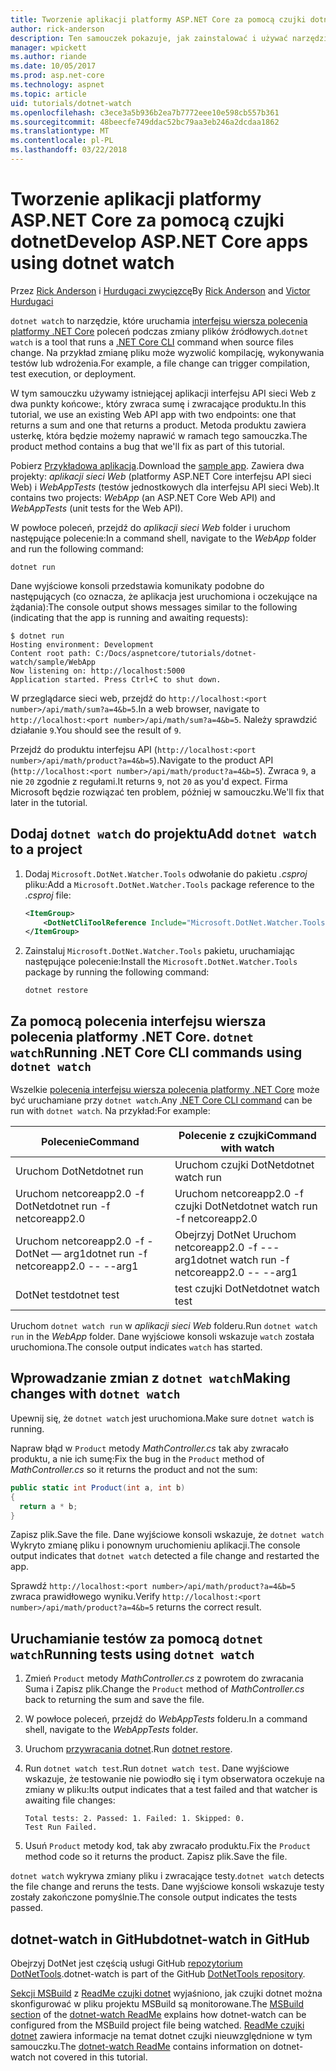 ```yaml
---
title: Tworzenie aplikacji platformy ASP.NET Core za pomocą czujki dotnet
author: rick-anderson
description: Ten samouczek pokazuje, jak zainstalować i używać narzędzia obserwatora (dotnet czujki) pliku .NET Core CLI w aplikacji platformy ASP.NET Core.
manager: wpickett
ms.author: riande
ms.date: 10/05/2017
ms.prod: asp.net-core
ms.technology: aspnet
ms.topic: article
uid: tutorials/dotnet-watch
ms.openlocfilehash: c3ece3a5b936b2ea7b7772eee10e598cb557b361
ms.sourcegitcommit: 48beecfe749ddac52bc79aa3eb246a2dcdaa1862
ms.translationtype: MT
ms.contentlocale: pl-PL
ms.lasthandoff: 03/22/2018
---
```

# <a name="develop-aspnet-core-apps-using-dotnet-watch"></a><span data-ttu-id="b8438-103">Tworzenie aplikacji platformy ASP.NET Core za pomocą czujki dotnet</span><span class="sxs-lookup"><span data-stu-id="b8438-103">Develop ASP.NET Core apps using dotnet watch</span></span>

<span data-ttu-id="b8438-104">Przez [Rick Anderson](https://twitter.com/RickAndMSFT) i [Hurdugaci zwycięzcę](https://twitter.com/victorhurdugaci)</span><span class="sxs-lookup"><span data-stu-id="b8438-104">By [Rick Anderson](https://twitter.com/RickAndMSFT) and [Victor Hurdugaci](https://twitter.com/victorhurdugaci)</span></span>

<span data-ttu-id="b8438-105">`dotnet watch` to narzędzie, które uruchamia [interfejsu wiersza polecenia platformy .NET Core](/dotnet/core/tools) poleceń podczas zmiany plików źródłowych.</span><span class="sxs-lookup"><span data-stu-id="b8438-105">`dotnet watch` is a tool that runs a [.NET Core CLI](/dotnet/core/tools) command when source files change.</span></span> <span data-ttu-id="b8438-106">Na przykład zmianę pliku może wyzwolić kompilację, wykonywania testów lub wdrożenia.</span><span class="sxs-lookup"><span data-stu-id="b8438-106">For example, a file change can trigger compilation, test execution, or deployment.</span></span>

<span data-ttu-id="b8438-107">W tym samouczku używamy istniejącej aplikacji interfejsu API sieci Web z dwa punkty końcowe:, który zwraca sumę i zwracające produktu.</span><span class="sxs-lookup"><span data-stu-id="b8438-107">In this tutorial, we use an existing Web API app with two endpoints: one that returns a sum and one that returns a product.</span></span> <span data-ttu-id="b8438-108">Metoda produktu zawiera usterkę, która będzie możemy naprawić w ramach tego samouczka.</span><span class="sxs-lookup"><span data-stu-id="b8438-108">The product method contains a bug that we'll fix as part of this tutorial.</span></span>

<span data-ttu-id="b8438-109">Pobierz [Przykładowa aplikacja](https://github.com/aspnet/Docs/tree/master/aspnetcore/tutorials/dotnet-watch/sample).</span><span class="sxs-lookup"><span data-stu-id="b8438-109">Download the [sample app](https://github.com/aspnet/Docs/tree/master/aspnetcore/tutorials/dotnet-watch/sample).</span></span> <span data-ttu-id="b8438-110">Zawiera dwa projekty: *aplikacji sieci Web* (platformy ASP.NET Core interfejsu API sieci Web) i *WebAppTests* (testów jednostkowych dla interfejsu API sieci Web).</span><span class="sxs-lookup"><span data-stu-id="b8438-110">It contains two projects: *WebApp* (an ASP.NET Core Web API) and *WebAppTests* (unit tests for the Web API).</span></span>

<span data-ttu-id="b8438-111">W powłoce poleceń, przejdź do *aplikacji sieci Web* folder i uruchom następujące polecenie:</span><span class="sxs-lookup"><span data-stu-id="b8438-111">In a command shell, navigate to the *WebApp* folder and run the following command:</span></span>

```console
dotnet run
```

<span data-ttu-id="b8438-112">Dane wyjściowe konsoli przedstawia komunikaty podobne do następujących (co oznacza, że aplikacja jest uruchomiona i oczekujące na żądania):</span><span class="sxs-lookup"><span data-stu-id="b8438-112">The console output shows messages similar to the following (indicating that the app is running and awaiting requests):</span></span>

```console
$ dotnet run
Hosting environment: Development
Content root path: C:/Docs/aspnetcore/tutorials/dotnet-watch/sample/WebApp
Now listening on: http://localhost:5000
Application started. Press Ctrl+C to shut down.
```

<span data-ttu-id="b8438-113">W przeglądarce sieci web, przejdź do `http://localhost:<port number>/api/math/sum?a=4&b=5`.</span><span class="sxs-lookup"><span data-stu-id="b8438-113">In a web browser, navigate to `http://localhost:<port number>/api/math/sum?a=4&b=5`.</span></span> <span data-ttu-id="b8438-114">Należy sprawdzić działanie `9`.</span><span class="sxs-lookup"><span data-stu-id="b8438-114">You should see the result of `9`.</span></span>

<span data-ttu-id="b8438-115">Przejdź do produktu interfejsu API (`http://localhost:<port number>/api/math/product?a=4&b=5`).</span><span class="sxs-lookup"><span data-stu-id="b8438-115">Navigate to the product API (`http://localhost:<port number>/api/math/product?a=4&b=5`).</span></span> <span data-ttu-id="b8438-116">Zwraca `9`, a nie `20` zgodnie z regułami.</span><span class="sxs-lookup"><span data-stu-id="b8438-116">It returns `9`, not `20` as you'd expect.</span></span> <span data-ttu-id="b8438-117">Firma Microsoft będzie rozwiązać ten problem, później w samouczku.</span><span class="sxs-lookup"><span data-stu-id="b8438-117">We'll fix that later in the tutorial.</span></span>

## <a name="add-dotnet-watch-to-a-project"></a><span data-ttu-id="b8438-118">Dodaj `dotnet watch` do projektu</span><span class="sxs-lookup"><span data-stu-id="b8438-118">Add `dotnet watch` to a project</span></span>

1. <span data-ttu-id="b8438-119">Dodaj `Microsoft.DotNet.Watcher.Tools` odwołanie do pakietu *.csproj* pliku:</span><span class="sxs-lookup"><span data-stu-id="b8438-119">Add a `Microsoft.DotNet.Watcher.Tools` package reference to the *.csproj* file:</span></span>

    ```xml
    <ItemGroup>
        <DotNetCliToolReference Include="Microsoft.DotNet.Watcher.Tools" Version="2.0.0" />
    </ItemGroup> 
    ```

1. <span data-ttu-id="b8438-120">Zainstaluj `Microsoft.DotNet.Watcher.Tools` pakietu, uruchamiając następujące polecenie:</span><span class="sxs-lookup"><span data-stu-id="b8438-120">Install the `Microsoft.DotNet.Watcher.Tools` package by running the following command:</span></span>
    
    ```console
    dotnet restore
    ```

## <a name="running-net-core-cli-commands-using-dotnet-watch"></a><span data-ttu-id="b8438-121">Za pomocą polecenia interfejsu wiersza polecenia platformy .NET Core. `dotnet watch`</span><span class="sxs-lookup"><span data-stu-id="b8438-121">Running .NET Core CLI commands using `dotnet watch`</span></span>

<span data-ttu-id="b8438-122">Wszelkie [polecenia interfejsu wiersza polecenia platformy .NET Core](/dotnet/core/tools#cli-commands) może być uruchamiane przy `dotnet watch`.</span><span class="sxs-lookup"><span data-stu-id="b8438-122">Any [.NET Core CLI command](/dotnet/core/tools#cli-commands) can be run with `dotnet watch`.</span></span> <span data-ttu-id="b8438-123">Na przykład:</span><span class="sxs-lookup"><span data-stu-id="b8438-123">For example:</span></span>

| <span data-ttu-id="b8438-124">Polecenie</span><span class="sxs-lookup"><span data-stu-id="b8438-124">Command</span></span> | <span data-ttu-id="b8438-125">Polecenie z czujki</span><span class="sxs-lookup"><span data-stu-id="b8438-125">Command with watch</span></span> |
| ---- | ----- |
| <span data-ttu-id="b8438-126">Uruchom DotNet</span><span class="sxs-lookup"><span data-stu-id="b8438-126">dotnet run</span></span> | <span data-ttu-id="b8438-127">Uruchom czujki DotNet</span><span class="sxs-lookup"><span data-stu-id="b8438-127">dotnet watch run</span></span> |
| <span data-ttu-id="b8438-128">Uruchom netcoreapp2.0 -f DotNet</span><span class="sxs-lookup"><span data-stu-id="b8438-128">dotnet run -f netcoreapp2.0</span></span> | <span data-ttu-id="b8438-129">Uruchom netcoreapp2.0 -f czujki DotNet</span><span class="sxs-lookup"><span data-stu-id="b8438-129">dotnet watch run -f netcoreapp2.0</span></span> |
| <span data-ttu-id="b8438-130">Uruchom netcoreapp2.0 -f - DotNet — arg1</span><span class="sxs-lookup"><span data-stu-id="b8438-130">dotnet run -f netcoreapp2.0 -- --arg1</span></span> | <span data-ttu-id="b8438-131">Obejrzyj DotNet Uruchom netcoreapp2.0 -f ---arg1</span><span class="sxs-lookup"><span data-stu-id="b8438-131">dotnet watch run -f netcoreapp2.0 -- --arg1</span></span> |
| <span data-ttu-id="b8438-132">DotNet test</span><span class="sxs-lookup"><span data-stu-id="b8438-132">dotnet test</span></span> | <span data-ttu-id="b8438-133">test czujki DotNet</span><span class="sxs-lookup"><span data-stu-id="b8438-133">dotnet watch test</span></span> |

<span data-ttu-id="b8438-134">Uruchom `dotnet watch run` w *aplikacji sieci Web* folderu.</span><span class="sxs-lookup"><span data-stu-id="b8438-134">Run `dotnet watch run` in the *WebApp* folder.</span></span> <span data-ttu-id="b8438-135">Dane wyjściowe konsoli wskazuje `watch` została uruchomiona.</span><span class="sxs-lookup"><span data-stu-id="b8438-135">The console output indicates `watch` has started.</span></span>

## <a name="making-changes-with-dotnet-watch"></a><span data-ttu-id="b8438-136">Wprowadzanie zmian z `dotnet watch`</span><span class="sxs-lookup"><span data-stu-id="b8438-136">Making changes with `dotnet watch`</span></span>

<span data-ttu-id="b8438-137">Upewnij się, że `dotnet watch` jest uruchomiona.</span><span class="sxs-lookup"><span data-stu-id="b8438-137">Make sure `dotnet watch` is running.</span></span>

<span data-ttu-id="b8438-138">Napraw błąd w `Product` metody *MathController.cs* tak aby zwracało produktu, a nie ich sumę:</span><span class="sxs-lookup"><span data-stu-id="b8438-138">Fix the bug in the `Product` method of *MathController.cs* so it returns the product and not the sum:</span></span>

```csharp
public static int Product(int a, int b)
{
  return a * b;
} 
```

<span data-ttu-id="b8438-139">Zapisz plik.</span><span class="sxs-lookup"><span data-stu-id="b8438-139">Save the file.</span></span> <span data-ttu-id="b8438-140">Dane wyjściowe konsoli wskazuje, że `dotnet watch` Wykryto zmianę pliku i ponownym uruchomieniu aplikacji.</span><span class="sxs-lookup"><span data-stu-id="b8438-140">The console output indicates that `dotnet watch` detected a file change and restarted the app.</span></span>

<span data-ttu-id="b8438-141">Sprawdź `http://localhost:<port number>/api/math/product?a=4&b=5` zwraca prawidłowego wyniku.</span><span class="sxs-lookup"><span data-stu-id="b8438-141">Verify `http://localhost:<port number>/api/math/product?a=4&b=5` returns the correct result.</span></span>

## <a name="running-tests-using-dotnet-watch"></a><span data-ttu-id="b8438-142">Uruchamianie testów za pomocą `dotnet watch`</span><span class="sxs-lookup"><span data-stu-id="b8438-142">Running tests using `dotnet watch`</span></span>

1. <span data-ttu-id="b8438-143">Zmień `Product` metody *MathController.cs* z powrotem do zwracania Suma i Zapisz plik.</span><span class="sxs-lookup"><span data-stu-id="b8438-143">Change the `Product` method of *MathController.cs* back to returning the sum and save the file.</span></span>
1. <span data-ttu-id="b8438-144">W powłoce poleceń, przejdź do *WebAppTests* folderu.</span><span class="sxs-lookup"><span data-stu-id="b8438-144">In a command shell, navigate to the *WebAppTests* folder.</span></span>
1. <span data-ttu-id="b8438-145">Uruchom [przywracania dotnet](/dotnet/core/tools/dotnet-restore).</span><span class="sxs-lookup"><span data-stu-id="b8438-145">Run [dotnet restore](/dotnet/core/tools/dotnet-restore).</span></span>
1. <span data-ttu-id="b8438-146">Run `dotnet watch test`.</span><span class="sxs-lookup"><span data-stu-id="b8438-146">Run `dotnet watch test`.</span></span> <span data-ttu-id="b8438-147">Dane wyjściowe wskazuje, że testowanie nie powiodło się i tym obserwatora oczekuje na zmiany w pliku:</span><span class="sxs-lookup"><span data-stu-id="b8438-147">Its output indicates that a test failed and that watcher is awaiting file changes:</span></span>

     ```console
     Total tests: 2. Passed: 1. Failed: 1. Skipped: 0.
     Test Run Failed.
     ```

1. <span data-ttu-id="b8438-148">Usuń `Product` metody kod, tak aby zwracało produktu.</span><span class="sxs-lookup"><span data-stu-id="b8438-148">Fix the `Product` method code so it returns the product.</span></span> <span data-ttu-id="b8438-149">Zapisz plik.</span><span class="sxs-lookup"><span data-stu-id="b8438-149">Save the file.</span></span>

<span data-ttu-id="b8438-150">`dotnet watch` wykrywa zmiany pliku i zwracające testy.</span><span class="sxs-lookup"><span data-stu-id="b8438-150">`dotnet watch` detects the file change and reruns the tests.</span></span> <span data-ttu-id="b8438-151">Dane wyjściowe konsoli wskazuje testy zostały zakończone pomyślnie.</span><span class="sxs-lookup"><span data-stu-id="b8438-151">The console output indicates the tests passed.</span></span>

## <a name="dotnet-watch-in-github"></a><span data-ttu-id="b8438-152">dotnet-watch in GitHub</span><span class="sxs-lookup"><span data-stu-id="b8438-152">dotnet-watch in GitHub</span></span>

<span data-ttu-id="b8438-153">Obejrzyj DotNet jest częścią usługi GitHub [repozytorium DotNetTools](https://github.com/aspnet/DotNetTools/tree/dev/src/dotnet-watch).</span><span class="sxs-lookup"><span data-stu-id="b8438-153">dotnet-watch is part of the GitHub [DotNetTools repository](https://github.com/aspnet/DotNetTools/tree/dev/src/dotnet-watch).</span></span>

<span data-ttu-id="b8438-154">[Sekcji MSBuild](https://github.com/aspnet/DotNetTools/tree/dev/src/dotnet-watch#msbuild) z [ReadMe czujki dotnet](https://github.com/aspnet/DotNetTools/blob/dev/src/dotnet-watch/README.md) wyjaśniono, jak czujki dotnet można skonfigurować w pliku projektu MSBuild są monitorowane.</span><span class="sxs-lookup"><span data-stu-id="b8438-154">The [MSBuild section](https://github.com/aspnet/DotNetTools/tree/dev/src/dotnet-watch#msbuild) of the [dotnet-watch ReadMe](https://github.com/aspnet/DotNetTools/blob/dev/src/dotnet-watch/README.md) explains how dotnet-watch can be configured from the MSBuild project file being watched.</span></span> <span data-ttu-id="b8438-155">[ReadMe czujki dotnet](https://github.com/aspnet/DotNetTools/blob/dev/src/dotnet-watch/README.md) zawiera informacje na temat dotnet czujki nieuwzględnione w tym samouczku.</span><span class="sxs-lookup"><span data-stu-id="b8438-155">The [dotnet-watch ReadMe](https://github.com/aspnet/DotNetTools/blob/dev/src/dotnet-watch/README.md) contains information on dotnet-watch not covered in this tutorial.</span></span>
